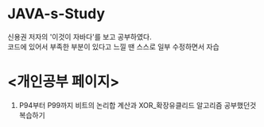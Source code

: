 # JAVA-s-Study

신용권 저자의 '이것이 자바다'를 보고 공부하였다.  
코드에 있어서 부족한 부분이 있다고 느낄 땐 스스로 일부 수정하면서 자습 

# <개인공부 페이지>  
1. P94부터 P99까지 비트의 논리합 계산과 XOR_확장유클리드 알고리즘 공부했던것 복습하기  
